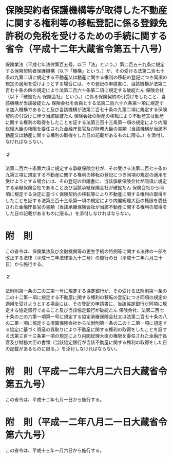 # 保険契約者保護機構等が取得した不動産に関する権利等の移転登記に係る登録免許税の免税を受けるための手続に関する省令（平成十二年大蔵省令第五十八号）
保険業法（平成七年法律第百五号。以下「法」という。）第二百五十九条に規定する保険契約者保護機構（以下「機構」という。）が、その受ける法第二百七十条の九第二項に規定する不動産又は動産に関する権利の移転の登記につき同項の規定の適用を受けようとする場合には、その登記の申請書に、当該機構が法第二百七十条の四の規定により法第二百六十条第二項に規定する破綻たん
保険会社（以下「破綻たん
保険会社」という。）に係る保険契約の引受けをしたこと、当該機構が当該破綻たん
保険会社を会員とする法第二百六十六条第一項に規定する加入機構であること及び当該機構が法第二百七十条の九第二項に規定する保険契約の引受けに伴う当該破綻たん
保険会社の財産の移転により不動産又は動産に関する権利の取得をしたことを証する法第三百十三条第一項の規定により内閣総理大臣の権限を委任された金融庁長官及び財務大臣の書類（当該機構が当該不動産又は動産に関する権利の取得をした日の記載があるものに限る。）を添付しなければならない。
##### ２
法第二百六十条第六項に規定する承継保険会社が、その受ける法第二百七十条の九第三項に規定する不動産に関する権利の移転の登記につき同項の規定の適用を受けようとする場合には、その登記の申請書に、当該承継保険会社が同項に規定する承継保険会社であること及び当該承継保険会社が破綻たん
保険会社から同項に規定する決定に基づく保険契約の移転等により不動産に関する権利の取得をしたことを証する法第三百十三条第一項の規定により内閣総理大臣の権限を委任された金融庁長官の書類（当該承継保険会社が当該不動産に関する権利の取得をした日の記載があるものに限る。）を添付しなければならない。
# 附　則
この省令は、保険業法及び金融機関等の更生手続の特例等に関する法律の一部を改正する法律（平成十二年法律第九十二号）の施行の日（平成十二年六月三十日）から施行する。
##### ２
法附則第一条の二の三第一号に規定する協定銀行が、その受ける法附則第一条の二の十二第一項に規定する不動産に関する権利の移転の登記につき同項の規定の適用を受けようとする場合には、その登記の申請書に、当該協定銀行が同項に規定する協定銀行であること及び当該協定銀行が破綻たん
保険会社、法第二百七十条の三の六第一項第一号に規定する協定承継保険会社又は法第二百七十条の八の二第一項に規定する清算保険会社から法附則第一条の二の十二第一項に規定する協定に基づく資産の買取りにより不動産に関する権利の取得をしたことを証する法第三百十三条第一項の規定により内閣総理大臣の権限を委任された金融庁長官及び財務大臣の書類（当該協定銀行が当該不動産に関する権利の取得をした日の記載があるものに限る。）を添付しなければならない。
# 附　則（平成一二年六月二六日大蔵省令第五九号）
この省令は、平成十二年七月一日から施行する。
# 附　則（平成一二年八月二一日大蔵省令第六九号）
この省令は、平成十三年一月六日から施行する。
